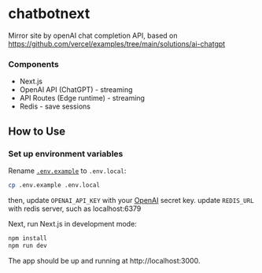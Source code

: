 # chatbotnext

Mirror site by openAI chat completion API, based on https://github.com/vercel/examples/tree/main/solutions/ai-chatgpt

### Components

- Next.js
- OpenAI API (ChatGPT) - streaming
- API Routes (Edge runtime) - streaming
- Redis - save sessions

## How to Use

### Set up environment variables

Rename [`.env.example`](.env.example) to `.env.local`:

```bash
cp .env.example .env.local
```

then, update `OPENAI_API_KEY` with your [OpenAI](https://beta.openai.com/account/api-keys) secret key.
update `REDIS_URL` with redis server, such as localhost:6379

Next, run Next.js in development mode:

```bash
npm install
npm run dev
```

The app should be up and running at http://localhost:3000.
